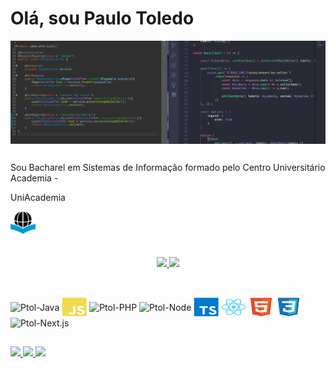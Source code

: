 # Olá, sou Paulo Toledo

<div align="center">
  <img align="center" src="https://github.com/PToledoCESJF/ptoledocesjf/blob/main/assets/Spring%26React.png" target="_blank" />
</div>

##

Sou Bacharel em Sistemas de Informação formado pelo Centro Universitário Academia - 

UniAcademia 

<a href="https://www.uniacademia.edu.br/" >
  <img height="40" width="40" src="https://github.com/PToledoCESJF/ptoledocesjf/blob/main/assets/ic_launcher.png.svg" />
</a>


##

<div align="center">
  <a href="https://github.com/ptoledocesjf">
    <img height="140em" src="https://github-readme-stats.vercel.app/api?username=ptoledocesjf&show_icons=true&theme=dracula&include_all_commits=true&count_private=true" />
    <img height="140em" src="https://github-readme-stats.vercel.app/api/top-langs/?username=ptoledocesjf&layout=compact&langs_count=7&theme=dracula" />
  </a>
</div>

##

<div style="display: inline_block"><br>
  <img align="center" alt="Ptol-Java" height="30" width="40" src="https://cdn.jsdelivr.net/gh/devicons/devicon/icons/java/java-original.svg" />
  <img align="center" alt="Ptol-Js" height="30" width="40" src="https://raw.githubusercontent.com/devicons/devicon/master/icons/javascript/javascript-plain.svg" />
  <img align="center" alt="Ptol-PHP" height="30" width="40" src="https://cdn.jsdelivr.net/gh/devicons/devicon/icons/php/php-original.svg" />
  <img align="center" alt="Ptol-Node" height="30" width="40" src="https://cdn.jsdelivr.net/gh/devicons/devicon/icons/nodejs/nodejs-original-wordmark.svg" />
  <img align="center" alt="Ptol-Ts" height="30" width="40" src="https://raw.githubusercontent.com/devicons/devicon/master/icons/typescript/typescript-plain.svg" />
  <img align="center" alt="Ptol-React" height="30" width="40" src="https://raw.githubusercontent.com/devicons/devicon/master/icons/react/react-original.svg" />
  <img align="center" alt="Ptol-HTML" height="30" width="40" src="https://raw.githubusercontent.com/devicons/devicon/master/icons/html5/html5-original.svg" />
  <img align="center" alt="Ptol-CSS" height="30" width="40" src="https://raw.githubusercontent.com/devicons/devicon/master/icons/css3/css3-original.svg" />
  <img align="center" alt="Ptol-Next.js" height="30" width="40" src="https://cdn.jsdelivr.net/gh/devicons/devicon/icons/nextjs/nextjs-original-wordmark.svg" />
</div>

##

<div> 
  <a href="https://www.linkedin.com/in/paulo-toledo-0488b1174/" target="_blank">
    <img src="https://img.shields.io/badge/-LinkedIn-%230077B5?style=for-the-badge&logo=linkedin&logoColor=white" target="_blank">
  </a> 
  <a href = "mailto:ptoledo.bsices@gmail.com">
    <img src="https://img.shields.io/badge/Gmail-D14836?style=for-the-badge&logo=gmail&logoColor=white" target="_blank" />
  </a>
  
  <a href = "mailto:paulodat.902522195@uniacademia.edu.br">
    <img src="https://img.shields.io/badge/Microsoft_Outlook-0078D4?style=for-the-badge&logo=microsoft-outlook&logoColor=white target="_blank" />
  </a>
</div>
